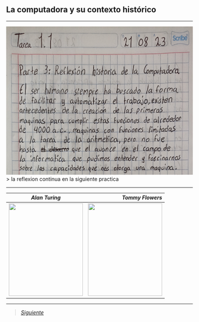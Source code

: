 ## La computadora y su contexto histórico

----

<img src="Imagenes/1(1).jpg" height="400">
> la reflexion continua en la siguiente practica

----
| *Alan Turing*| *Tommy Flowers*| 
| --------- | -----:|
| <img src="https://github.com/CristianMald/Informatica/assets/142453680/46e9ae74-57e9-4e0f-8f93-6ec042b66681" width="200" height="250"> | <img src="https://github.com/CristianMald/Informatica/assets/142453680/b2f71953-288e-4a8f-b443-cb86cdd71b7b" width="200" height="250"> |
----


> [*Siguiente*](Practica2.md)


